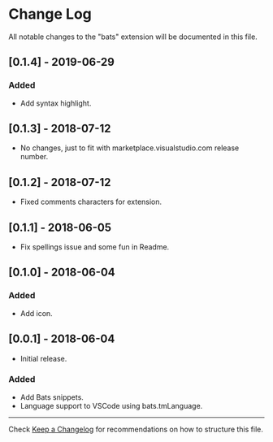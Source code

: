 # Change Log

All notable changes to the "bats" extension will be documented in this file.

## [0.1.4] - 2019-06-29

### Added

- Add syntax highlight.

## [0.1.3] - 2018-07-12

- No changes, just to fit with marketplace.visualstudio.com release number.

## [0.1.2] - 2018-07-12

- Fixed comments characters for extension.

## [0.1.1] - 2018-06-05

- Fix spellings issue and some fun in Readme.

## [0.1.0] - 2018-06-04

### Added

- Add icon.

## [0.0.1] - 2018-06-04

- Initial release.

### Added

- Add Bats snippets.
- Language support to VSCode using bats.tmLanguage.

---

Check [Keep a Changelog](http://keepachangelog.com/) for recommendations on how to structure this file.
